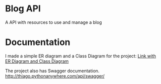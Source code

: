 # Blog API
A API with resources to use and manage a blog

# Documentation 
I made a simple ER diagram and a Class Diagram for the project: <a href="https://drive.google.com/file/d/1kCkRgwo4Ht9T0hVhvoRk6RlnZ_1Uueh3/view?usp=sharing">Link with ER Diagram and Class Diagram</a>

The project also has Swagger documentation.
http://thiago.pythonanywhere.com/api/swagger/

